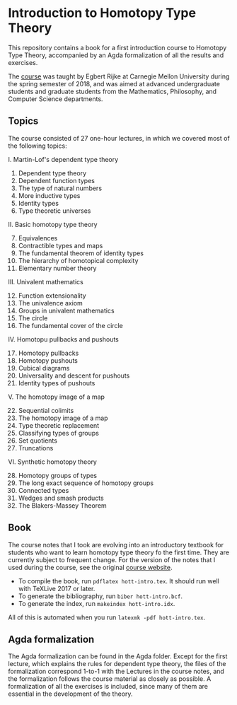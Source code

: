 # Introduction to Homotopy Type Theory
This repository contains a book for a first introduction course to Homotopy Type Theory, accompanied by an Agda formalization of all the results and exercises.

The [course][1] was taught by Egbert Rijke at Carnegie Mellon University during the spring semester of 2018, and was aimed at advanced undergraduate students and graduate students from the Mathematics, Philosophy, and Computer Science departments.

## Topics

The course consisted of 27 one-hour lectures, in which we covered most of the following topics:

I. Martin-Lof's dependent type theory

  1. Dependent type theory
  2. Dependent function types
  3. The type of natural numbers
  4. More inductive types
  5. Identity types
  6. Type theoretic universes

II. Basic homotopy type theory

  7. Equivalences
  8. Contractible types and maps
  9. The fundamental theorem of identity types
  10. The hierarchy of homotopical complexity
  11. Elementary number theory
  
III. Univalent mathematics
  
  12. Function extensionality
  13. The univalence axiom
  14. Groups in univalent mathematics
  15. The circle
  16. The fundamental cover of the circle
  
IV. Homotopu pullbacks and pushouts

  17. Homotopy pullbacks
  18. Homotopy pushouts
  19. Cubical diagrams
  20. Universality and descent for pushouts
  21. Identity types of pushouts
  
V. The homotopy image of a map

  22. Sequential colimits
  23. The homotopy image of a map
  24. Type theoretic replacement
  25. Classifying types of groups
  26. Set quotients
  27. Truncations
  
VI. Synthetic homotopy theory

  28. Homotopy groups of types
  29. The long exact sequence of homotopy groups
  30. Connected types
  31. Wedges and smash products
  32. The Blakers-Massey Theorem

## Book
The course notes that I took are evolving into an introductory textbook for students who want to learn homotopy type theory fo the first time. They are currently subject to frequent change. For the version of the notes that I used during the course, see the original [course website][1].

* To compile the book, run `pdflatex hott-intro.tex`. It should run well with TeXLive 2017 or later.
* To generate the bibliography, run `biber hott-intro.bcf`.
* To generate the index, run `makeindex hott-intro.idx`.

All of this is automated when you run `latexmk -pdf hott-intro.tex`.

## Agda formalization
The Agda formalization can be found in the Agda folder. Except for the first lecture, which explains the rules for dependent type theory, the files of the formalization correspond 1-to-1 with the Lectures in the course notes, and the formalization follows the course material as closely as possible. A formalization of all the exercises is included, since many of them are essential in the development of the theory.


[1]: http://www.andrew.cmu.edu/user/erijke/hott/
